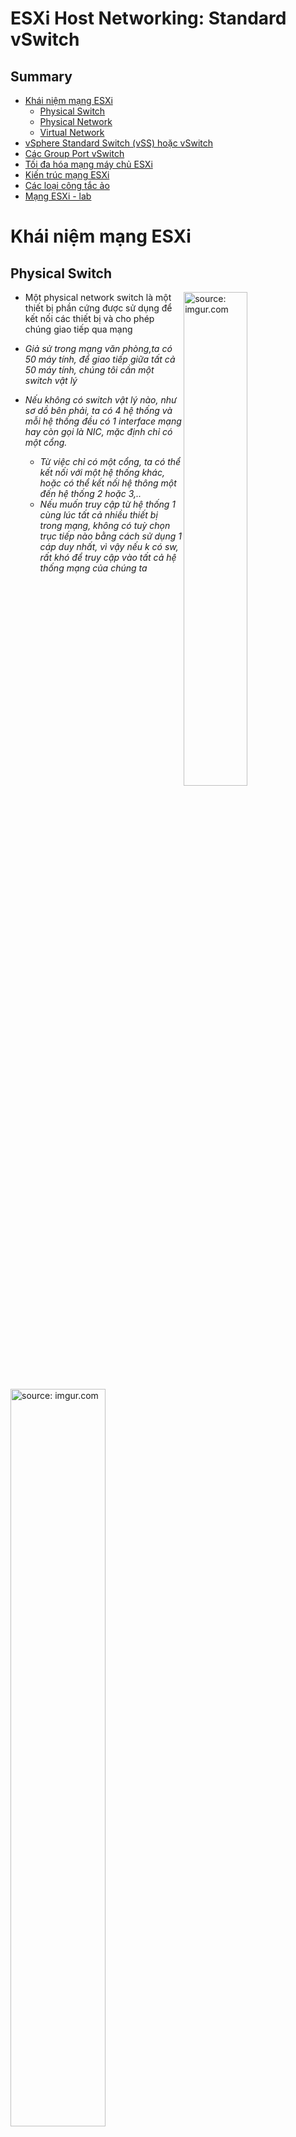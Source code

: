 <h1> ESXi Host Networking: Standard vSwitch</h1>

<h2>Summary</h2>

- [Khái niệm mạng ESXi](#khái-niệm-mạng-esxi)
  - [Physical Switch](#physical-switch)
  - [Physical Network](#physical-network)
  - [Virtual Network](#virtual-network)
- [vSphere Standard Switch (vSS) hoặc vSwitch](#vsphere-standard-switch-vss-hoặc-vswitch)
- [Các Group Port vSwitch](#các-group-port-vswitch)
- [Tối đa hóa mạng máy chủ ESXi](#tối-đa-hóa-mạng-máy-chủ-esxi)
- [Kiến trúc mạng ESXi](#kiến-trúc-mạng-esxi)
- [Các loại công tắc ảo](#các-loại-công-tắc-ảo)
- [Mạng ESXi - lab](#mạng-esxi---lab)

# Khái niệm mạng ESXi

## Physical Switch
<a href="https://imgur.com/U84vH3u"><img src="https://i.imgur.com/U84vH3u.png" title="source: imgur.com" width=45% align=right /></a>

- Một physical network switch là một thiết bị phần cứng được sử dụng để kết nối các thiết bị và cho phép chúng giao tiếp qua mạng


- *Giả sử trong mạng văn phòng,ta có 50 máy tính, để giao tiếp giữa tất cả 50 máy tính, chúng tôi cần một switch vật lý*
- *Nếu không có switch vật lý nào, như sơ dồ bên phải, ta có 4 hệ thống và mỗi hệ thống đều có 1 interface mạng hay còn gọi là NIC, mặc định chỉ có một cổng.*
    - *Từ việc chỉ có một cổng, ta có thể kết nối với một hệ thống khác, hoặc có thể kết nối hệ thông một đến hệ thống 2 hoặc 3,..*
    - *Nếu muốn truy cập từ hệ thống 1 cùng lúc tất cả nhiều thiết bị trong mạng, không có tuỳ chọn trục tiếp nào bằng cách sử dụng 1 cáp duy nhất, vì vậy nếu k có sw, rất khó để truy cập vào tất cả hệ thống mạng của chúng ta*

<a href="https://imgur.com/AxNwTfI"><img src="https://i.imgur.com/AxNwTfI.png" title="source: imgur.com"  width=55%  /></a>

- Một physical ethernet switch quản lý lưu lượng mạng giữa các máy trong mạng vật lý.
<a href="https://imgur.com/0hrJ5EM"><img src="https://i.imgur.com/0hrJ5EM.png" title="source: imgur.com" width=55% align=right /></a>

- Một switch có nhiều cổng, mỗi cổng có thể được kết nối với một máy duy nhất **hoặc một switch khác trong mạng**.
- Mỗi cổng có thể được cấu hình để hoạt động theo những cách nhất định tùy thuộc vào nhu cầu của máy kết nối với nó.
- Switch là cốt lõi của một mạng vật lý. Nhiều thiết bị chuyển mạch có thể được kết nối với nhau để tạo thành mạng lớn hơn.

## Physical Network
<a href="https://imgur.com/EfajAEk"><img src="https://i.imgur.com/EfajAEk.png" title="source: imgur.com" width=55% align=right /></a>

- Là một mạng các máy vật lý được kết nối để chúng có thể gửi dữ liệu đến và nhận dữ liệu từ nhau. VMware ESXi chạy trên một máy vật lý.
    - Ngay cả VMware ESXi cũng vậy, nó cũng cần một thiết bị switch vật lý để kết nối tất cả các máy chủ esx
    - Nó đang chạy giữa mạng vật lý và mạng ảo (Virtual Network)

## Virtual Network
<a href="https://imgur.com/WOxUrjS"><img src="https://i.imgur.com/WOxUrjS.png" title="source: imgur.com" width=60% align=right /></a>

- Một mạng các máy ảo chạy trên một máy vật lý được kết nối logic với nhau để chúng có thể gửi dữ liệu đến và nhận dữ liệu từ nhau.
- Máy ảo có thể được kết nối với mạng ảo mà chúng ta tạo ra khi chúng ta thêm 1 mạng
    - Trong khi tạo máy ảo, Chúng ta quan sát thấy mỗi máy ảo đều có các thành phần ảo: vcpu, vmemory, vdisk và v-interface
    - Tương tự như hệ thống mạng vật lý, muốn giao tiếp giữa các máy ảo, chúng ta cần một vSwitch ảo.
    - Mặc định máy chủ ESX sẽ tạo ra một switch ảo (switch logic)
- Trong hình, biểu tượng màu xám này được hiểu là một vSwitch, nó được kết nối với card NIC vật lý (Trong esx, quy ước đặt tên adapter vật lý được đặt thành vmnic0 )
- Thành phần chính của máy chủ ESXi là VM kernel - hệ điều hành lõi ESXi, vì vậy để quản lý máy chủ ESXi chúng ta cần một nhóm cổng VM kernel để quản lý các máy ảo
# vSphere Standard Switch (vSS) hoặc vSwitch
<a href="https://imgur.com/WOxUrjS"><img src="https://i.imgur.com/WOxUrjS.png" title="source: imgur.com" width=60% align=right /></a>

- Nó hoạt động giống như một **physical switch**.
- vSwitch tạo liên kết giữa NIC vật lý và NICS ảo
- Virtual switch cung cấp kết nối giữa **các máy ảo** trên cùng một host **hoặc** trên **các host khác nhau** (thông quan Physical Adapters).
- Mặc dù một switch tiêu chuẩn vSphere hoạt động giống như một switch vật lý, nó không có một số chức năng nâng cao của một switch vật lý.

Ví dụ
- Một vSwitch không thể kết nối trực tiếp với một vSwitch khác trong hộp ESXi mà nó sẽ kết nối từ vswitch kết nối đến physical adapter rồi nó mới kết nối đến vswitch khác.

# Các Group Port vSwitch
<a href="https://imgur.com/3Pq1ClZ"><img src="https://i.imgur.com/3Pq1ClZ.png" title="source: imgur.com" width=45% align=right /></a>

- 2 nhóm cổng này được tạo tự động khi cài đặt ESXi, một nhóm dành riêng cho mạng máy ảo, một nhóm cổng khác dành riêng cho mạng quản lý 
1. VM Port Group:
- Quản lý mạng máy ảo.

2. VM Kernel Port Group:
- Điều này chủ yếu dành cho lưu trữ IP, vSphere vMotion, Fault Tolerance (FT), VSAN, Cấp phép, v.v. (Đề cập ở phần vCenter)
- Đối với mạng quản lý ESXi

Đoạn 22:50
<a href="https://imgur.com/3iQgOpX"><img src="https://i.imgur.com/3iQgOpX.png" title="source: imgur.com" /></a>

# Tối đa hóa mạng máy chủ ESXi

Mạng ESXi
Tối đa cấu hình

Các cổng tạo chuyển mạch Mạng ảo trên mỗi Switch tiêu chuẩn: 4088
Tổng số cổng Switch Mạng ảo trên mỗi máy chủ / máy chủ ESXi: 4096
Nhóm cổng trên mỗi công tắc tiêu chuẩn vSphere (VSS): 512
NICS vật lý 10 Gbps / 20 Gbps / 25 Gbps trên mỗi máy chủ: 16

# Kiến trúc mạng ESXi

- Về mặt vật lý, các VLAN có thể được kết nối với các cổng mà máy chủ ESXi đã chỉ định.
- Do đó, tất cả các mạng có thể được hiển thị cho máy ảo khi thích hợp, nhưng vẫn duy trì tính bảo mật cần thiết trong doanh nghiệp

# Các loại công tắc ảo

Mạng ảo hỗ trợ các loại thiết bị chuyển mạch ảo sau:

- Công tắc tiêu chuẩn - Standard switches (VSS):
  - Cấu hình chuyển mạch ảo cho một máy chủ duy nhất.

- Công tắc phân tán  - Distributed switches(DVS):
  - Công tắc ảo được cấu hình cho toàn bộ trung tâm dữ liệu.
  - Có thể gắn tới 2.000 máy chủ trên cùng một công tắc phân tán.
  - Cấu hình nhất quán trên tất cả các máy chủ được đính kèm.
  - Máy chủ lưu trữ phải có giấy phép Enterprise Plus hoặc thuộc cụm vSAN.

Cả hai loại công tắc đều có tính đàn hồi (Linh hoạt): các cổng được tạo và loại bỏ tự động.

# Mạng ESXi - lab

1. Tạo vSwitch

2. Tạo nhóm Cổng VM

3. Tạo nhóm Cổng VMkernel

4. Thêm NIC hoặc Uplinks vào vSwitch để dự phòng

5. Tuân thủ Chính sách kết nối vSwitch

